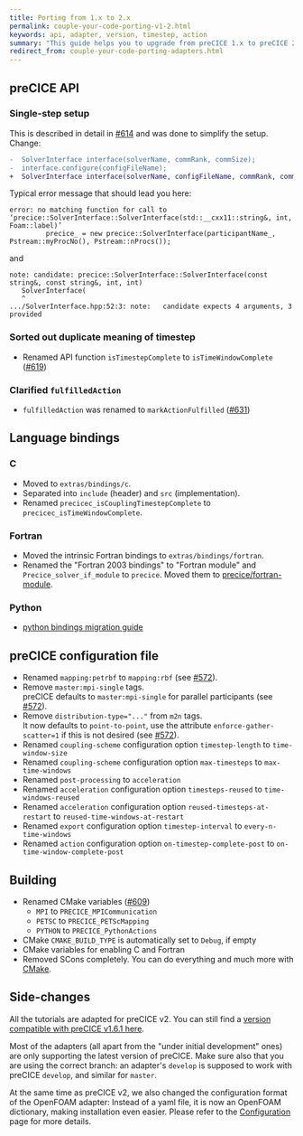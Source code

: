 ```yaml
---
title: Porting from 1.x to 2.x
permalink: couple-your-code-porting-v1-2.html
keywords: api, adapter, version, timestep, action
summary: "This guide helps you to upgrade from preCICE 1.x to preCICE 2.x."
redirect_from: couple-your-code-porting-adapters.html
---
```


## preCICE API

### Single-step setup

This is described in detail in [#614](https://github.com/precice/precice/pull/614) and was done to simplify the setup. Change:

```diff
-  SolverInterface interface(solverName, commRank, commSize);
-  interface.configure(configFileName);
+  SolverInterface interface(solverName, configFileName, commRank, commSize);
```

Typical error message that should lead you here:

```text
error: no matching function for call to ‘precice::SolverInterface::SolverInterface(std::__cxx11::string&, int, Foam::label)’
         precice_ = new precice::SolverInterface(participantName_, Pstream::myProcNo(), Pstream::nProcs());
```

and

```text
note: candidate: precice::SolverInterface::SolverInterface(const string&, const string&, int, int)
   SolverInterface(
   ^
.../SolverInterface.hpp:52:3: note:   candidate expects 4 arguments, 3 provided
```

### Sorted out duplicate meaning of timestep

- Renamed API function `isTimestepComplete` to `isTimeWindowComplete` ([#619](https://github.com/precice/precice/pull/619))

### Clarified `fulfilledAction`

- `fulfilledAction` was renamed to `markActionFulfilled` ([#631](https://github.com/precice/precice/pull/631))

## Language bindings

### C

- Moved to `extras/bindings/c`.
- Separated into `include` (header) and `src` (implementation).
- Renamed `precicec_isCouplingTimestepComplete` to `precicec_isTimeWindowComplete`.

### Fortran

- Moved the intrinsic Fortran bindings to `extras/bindings/fortran`.
- Renamed the "Fortran 2003 bindings" to "Fortran module" and `Precice_solver_if_module` to `precice`. Moved them to [precice/fortran-module](https://github.com/precice/fortran-module).

### Python

- [python bindings migration guide](https://github.com/precice/python-bindings/blob/develop/docs/MigrationGuide.md)

## preCICE configuration file

- Renamed `mapping:petrbf` to `mapping:rbf` (see [#572](https://github.com/precice/precice/pull/572)).
- Remove `master:mpi-single` tags.  
  preCICE defaults to `master:mpi-single` for parallel participants (see [#572](https://github.com/precice/precice/pull/572)).
- Remove `distribution-type="..."` from `m2n` tags.  
  It now defaults to `point-to-point`, use the attribute `enforce-gather-scatter=1` if this is not desired (see [#572](https://github.com/precice/precice/pull/572)).
- Renamed `coupling-scheme` configuration option `timestep-length` to `time-window-size`
- Renamed `coupling-scheme` configuration option `max-timesteps` to `max-time-windows`
- Renamed `post-processing` to `acceleration`
- Renamed `acceleration` configuration option `timesteps-reused` to `time-windows-reused`
- Renamed `acceleration` configuration option `reused-timesteps-at-restart` to `reused-time-windows-at-restart`
- Renamed `export` configuration option `timestep-interval` to `every-n-time-windows`
- Renamed `action` configuration option `on-timestep-complete-post` to `on-time-window-complete-post`

## Building

- Renamed CMake variables ([#609](https://github.com/precice/precice/pull/609))
  - `MPI` to `PRECICE_MPICommunication`
  - `PETSC` to `PRECICE_PETScMapping`
  - `PYTHON` to `PRECICE_PythonActions`
- CMake `CMAKE_BUILD_TYPE` is automatically set to `Debug`, if empty
- CMake variables for enabling C and Fortran
- Removed SCons completely. You can do everything and much more with [CMake](installation-source-configuration.html).

## Side-changes

All the tutorials are adapted for preCICE v2. You can still find a [version compatible with preCICE v1.6.1 here](https://github.com/precice/tutorials/tree/precice-v1.6).

Most of the adapters (all apart from the "under initial development" ones) are only supporting the latest version of preCICE. Make sure also that you are using the correct branch: an adapter's `develop` is supposed to work with preCICE `develop`, and similar for `master`.

At the same time as preCICE v2, we also changed the configuration format of the OpenFOAM adapter: Instead of a yaml file, it is now an OpenFOAM dictionary, making installation even easier. Please refer to the [Configuration](adapter-openfoam-config.html) page for more details.
